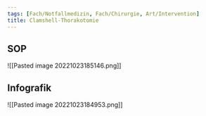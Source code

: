 ```yaml
---
tags: [Fach/Notfallmedizin, Fach/Chirurgie, Art/Intervention]
title: Clamshell-Thorakotomie
---
```


## SOP
![[Pasted image 20221023185146.png]]
## Infografik
![[Pasted image 20221023184953.png]]